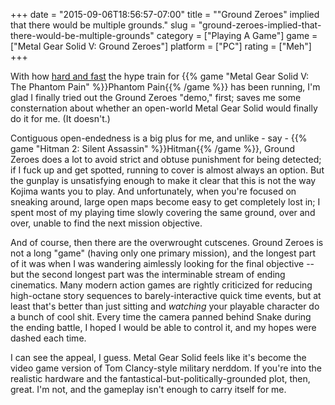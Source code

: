 +++
date = "2015-09-06T18:56:57-07:00"
title = "\"Ground Zeroes\" implied that there would be multiple grounds."
slug = "ground-zeroes-implied-that-there-would-be-multiple-grounds"
category = ["Playing A Game"]
game = ["Metal Gear Solid V: Ground Zeroes"]
platform = ["PC"]
rating = ["Meh"]
+++

With how <a href="http://www.metacritic.com/game/pc/metal-gear-solid-v-the-phantom-pain">hard and fast</a> the hype train for {{% game "Metal Gear Solid V: The Phantom Pain" %}}Phantom Pain{{% /game %}} has been running, I'm glad I finally tried out the Ground Zeroes "demo," first; saves me some consternation about whether an open-world Metal Gear Solid would finally do it for me.  (It doesn't.)

Contiguous open-endedness is a big plus for me, and unlike - say - {{% game "Hitman 2: Silent Assassin" %}}Hitman{{% /game %}}, Ground Zeroes does a lot to avoid strict and obtuse punishment for being detected; if I fuck up and get spotted, running to cover is almost always an option.  But the gunplay is unsatisfying enough to make it clear that this is not the way Kojima wants you to play.  And unfortunately, when you're focused on sneaking around, large open maps become easy to get completely lost in; I spent most of my playing time slowly covering the same ground, over and over, unable to find the next mission objective.

And of course, then there are the overwrought cutscenes.  Ground Zeroes is not a long "game" (having only one primary mission), and the longest part of it was when I was wandering aimlessly looking for the final objective -- but the second longest part was the interminable stream of ending cinematics.  Many modern action games are rightly criticized for reducing high-octane story sequences to barely-interactive quick time events, but at least that's better than just sitting and <i>watching</i> your playable character do a bunch of cool shit.  Every time the camera panned behind Snake during the ending battle, I hoped I would be able to control it, and my hopes were dashed each time.

I can see the appeal, I guess.  Metal Gear Solid feels like it's become the video game version of Tom Clancy-style military nerddom.  If you're into the realistic hardware and the fantastical-but-politically-grounded plot, then, great.  I'm not, and the gameplay isn't enough to carry itself for me.